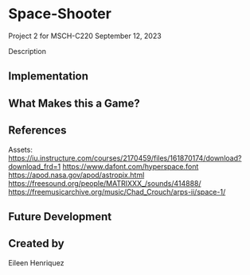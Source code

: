 # Space-Shooter
Project 2 for MSCH-C220
September 12, 2023

Description

## Implementation

## What Makes this a Game?

## References
Assets: 
https://iu.instructure.com/courses/2170459/files/161870174/download?download_frd=1
https://www.dafont.com/hyperspace.font
https://apod.nasa.gov/apod/astropix.html
https://freesound.org/people/MATRIXXX_/sounds/414888/
https://freemusicarchive.org/music/Chad_Crouch/arps-ii/space-1/

## Future Development

## Created by
Eileen Henriquez
